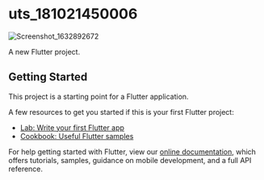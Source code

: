 # uts_181021450006
![Screenshot_1632892672](https://user-images.githubusercontent.com/91180090/135249957-6bd98b3a-9549-4171-b72f-6501fdb54cce.png)

A new Flutter project.

## Getting Started

This project is a starting point for a Flutter application.

A few resources to get you started if this is your first Flutter project:

- [Lab: Write your first Flutter app](https://flutter.dev/docs/get-started/codelab)
- [Cookbook: Useful Flutter samples](https://flutter.dev/docs/cookbook)

For help getting started with Flutter, view our
[online documentation](https://flutter.dev/docs), which offers tutorials,
samples, guidance on mobile development, and a full API reference.
